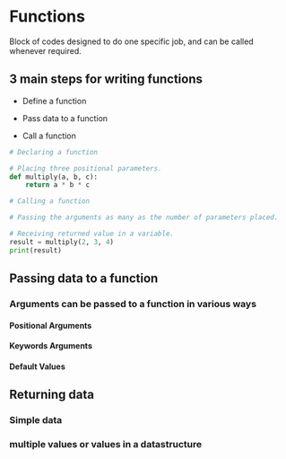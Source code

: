 # Functions

Block of codes designed to do one specific job, and can be called whenever required.

## 3 main steps for writing functions

- Define a function

- Pass data to a function

- Call a function

```python
# Declaring a function 

# Placing three positional parameters.
def multiply(a, b, c):
    return a * b * c

# Calling a function 

# Passing the arguments as many as the number of parameters placed.

# Receiving returned value in a variable.
result = multiply(2, 3, 4)
print(result)
```

## Passing data to a function

### Arguments can be passed to a function in various ways

#### Positional Arguments

#### Keywords Arguments

#### Default Values

## Returning data

### Simple data

### multiple values or values in a datastructure
